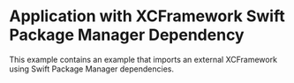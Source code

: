 # Application with XCFramework Swift Package Manager Dependency

This example contains an example that imports an external XCFramework using Swift Package Manager dependencies.
